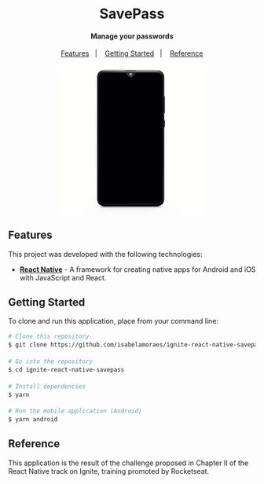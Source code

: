 <h1 align="center">
  <br>
  SavePass
</h1>

<h4 align="center">
  Manage your passwords
</h4>

<p align="center">
  <a href="#features">Features</a>&nbsp;&nbsp;&nbsp;|&nbsp;&nbsp;&nbsp;
  <a href="#getting-started">Getting Started</a>&nbsp;&nbsp;&nbsp;|&nbsp;&nbsp;&nbsp;
  <a href="#reference">Reference</a>
</p>

<p align="center">
  <img alt="Mobile Application Demo" src="https://github.com/isabelamoraes/ignite-react-native-savepass/blob/main/demo/savepass.gif?raw=true" width="60%">
</p>

## Features

This project was developed with the following technologies:

-  **[React Native](https://reactnative.dev/)** - A framework for creating native apps for Android and iOS with JavaScript and React.

## Getting Started

To clone and run this application, place from your command line:

```bash
# Clone this repository
$ git clone https://github.com/isabelamoraes/ignite-react-native-savepass.git ignite-react-native-savepass

# Go into the repository
$ cd ignite-react-native-savepass

# Install dependencies
$ yarn

# Run the mobile application (Android)
$ yarn android

```

## Reference

This application is the result of the challenge proposed in Chapter II of the React Native track on Ignite, training promoted by Rocketseat.
